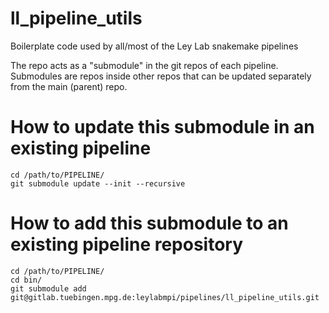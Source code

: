 ll_pipeline_utils
=================

Boilerplate code used by all/most of the Ley Lab snakemake pipelines

The repo acts as a "submodule" in the git repos of each pipeline.
Submodules are repos inside other repos that can be updated separately
from the main (parent) repo.

# How to update this submodule in an existing pipeline

```
cd /path/to/PIPELINE/
git submodule update --init --recursive
```

# How to add this submodule to an existing pipeline repository

```
cd /path/to/PIPELINE/
cd bin/
git submodule add git@gitlab.tuebingen.mpg.de:leylabmpi/pipelines/ll_pipeline_utils.git
```

